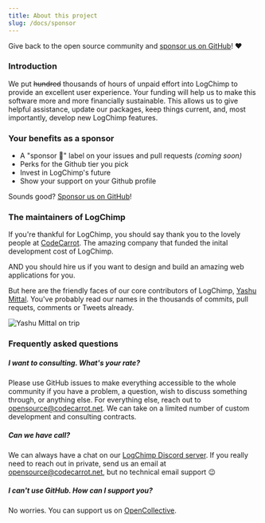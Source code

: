 ```yaml
---
title: About this project
slug: /docs/sponsor
---
```


Give back to the open source community and [sponsor us on GitHub](https://github.com/sponsors/logchimp)! ❤️

### Introduction

We put ~~hundred~~ thousands of hours of unpaid effort into LogChimp to provide an excellent user experience. Your funding will help us to make this software more and more financially sustainable. This allows us to give helpful assistance, update our packages, keep things current, and, most importantly, develop new LogChimp features.

### Your benefits as a sponsor

- A "sponsor 💖" label on your issues and pull requests _(coming soon)_
- Perks for the Github tier you pick
- Invest in LogChimp's future
- Show your support on your Github profile

Sounds good? [Sponsor us on GitHub](https://github.com/sponsors/logchimp)!

### The maintainers of LogChimp

If you're thankful for LogChimp, you should say thank you to the lovely people at [CodeCarrot](https://codecarrot.net). The amazing company that funded the inital development cost of LogChimp.

AND you should hire us if you want to design and build an amazing web applications for you.

But here are the friendly faces of our core contributors of LogChimp, [Yashu Mittal](https://github.com/mittalyashu). You've probably read our names in the thousands of commits, pull requets, comments or Tweets already.

![Yashu Mittal on trip](/images/yashu-mittal-on-trip.jpg)

### Frequently asked questions

##### I want to consulting. What's your rate?

Please use GitHub issues to make everything accessible to the whole community if you have a problem, a question, wish to discuss something through, or anything else. For everything else, reach out to [opensource@codecarrot.net](mailto:opensource@codecarrot.net). We can take on a limited number of custom development and consulting contracts.

##### Can we have call?

We can always have a chat on our [LogChimp Discord server](https://discord.gg/A7mztcC). If you really need to reach out in private, send us an email at [opensource@codecarrot.net](mailto:opensource@codecarrot.net), but no technical email support 😉

##### I can't use GitHub. How can I support you?

No worries. You can support us on [OpenCollective](https://opencollective.com/logchimp).
